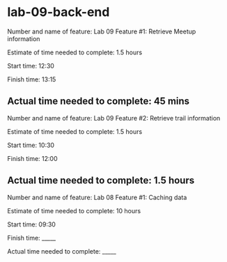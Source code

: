 # lab-09-back-end

Number and name of feature: Lab 09 Feature #1: Retrieve Meetup information

Estimate of time needed to complete: 1.5 hours

Start time: 12:30

Finish time: 13:15

Actual time needed to complete: 45 mins
------------------------------------
Number and name of feature: Lab 09 Feature #2: Retrieve trail information

Estimate of time needed to complete: 1.5 hours

Start time: 10:30

Finish time: 12:00

Actual time needed to complete: 1.5 hours
------------------------------------
Number and name of feature: Lab 08 Feature #1: Caching data

Estimate of time needed to complete: 10 hours

Start time: 09:30

Finish time: _____

Actual time needed to complete: _____
